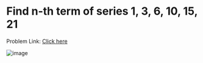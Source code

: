 # Find n-th term of series 1, 3, 6, 10, 15, 21

Problem Link: [Click here](https://www.geeksforgeeks.org/problems/find-n-th-term-of-series-1-3-6-10-15-215506/1?page=4&difficulty=School&sortBy=submissions)

![image](https://github.com/user-attachments/assets/be1e373d-c55b-444f-ad42-8546812969ea)
